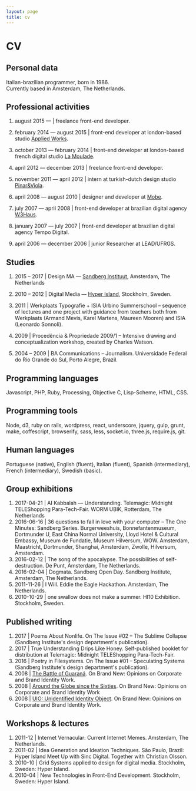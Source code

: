 ```yaml
---
layout: page
title: cv
---
```


# CV

## Personal data
Italian-brazilian programmer, born in 1986.  
Currently based in Amsterdam, The Netherlands.

## Professional activities
1. august 2015 — \| freelance front-end developer.

1. february 2014 —  august 2015 \| front-end developer at london-based studio [Applied Works][aw].

1. october 2013 —  february 2014 \| front-end developer at london-based french digital studio [La Moulade][lm].

1. april 2012 — december 2013 \| freelance front-end developer.

1. november 2011 — april 2012 \| intern at turkish-dutch design studio [Pinar&Viola][pv].

1. april 2008 — august 2010 \| designer and developer at [Mobe][mobe].

1. july 2007 — april 2008 \| front-end developer at brazilian digital agency [W3Haus][w3].

1. january 2007 — july 2007 \| front-end developer at brazilian digital agency Tempo Digital.

1. april 2006 — december 2006 \| junior Researcher at LEAD/UFRGS.

## Studies
1. 2015 – 2017 \| Design MA — [Sandberg Instituut][sandberg], Amsterdam, The Netherlands

1. 2010 – 2012 \| Digital Media — [Hyper Island][hyper], Stockholm, Sweden.

1. 2011 \| Werkplaats Typografie + ISIA Urbino Summerschool – sequence of lectures and one project with guidance from teachers both from Werkplaats (Armand Mevis, Karel Martens, Maureen Mooren) and ISIA (Leonardo Sonnoli).

1. 2009 \| Procedência & Propriedade 2009/1 – Intensive drawing and conceptualization workshop, created by Charles Watson.

1. 2004 – 2009 \| BA Communications – Journalism. Universidade Federal do Rio Grande do Sul, Porto Alegre, Brazil.

## Programming languages
Javascript, PHP, Ruby, Processing, Objective C, Lisp-Scheme, HTML, CSS.

## Programming tools
Node, d3, ruby on rails, wordpress, react, underscore, jquery, gulp, grunt, make, coffescript, browserify, sass, less, socket.io, three.js, require.js, git.

## Human languages
Portuguese (native), English (fluent), Italian (fluent), Spanish (intermediary), French (intermediary), Swedish (basic).

## Group exhibitions
1. 2017-04-21 \| AI Kabbalah — Understanding. Telemagic: Midnight TELEShopping Para-Tech-Fair. WORM UBIK, Rotterdam, The Netherlands
1. 2016-06-16 \| 36 questions to fall in love with your computer – The One Minutes: Sandberg Series. Burgerweeshuis, Bonnefantenmuseum, Dortmunder U, East China Normal University, Lloyd Hotel & Cultural Embassy, Museum de Fundatie, Museum Hilversum, WOW. Amsterdam, Maastricht, Dortmunder, Shanghai, Amsterdam, Zwolle, Hilversum, Amsterdam.
1. 2016-02-12 \| The song of the apocalypse. The possibilities of self-destruction. De Punt, Amsterdam, The Netherlands.
1. 2016-02-04 \| Dogmata. Sandberg Open Day. Sandberg Institute, Amsterdam, The Netherlands.
1. 2011-11-26 \| I Will. Eddie the Eagle Hackathon. Amsterdam, The Netherlands.
2. 2010-10-29 \| one swallow does not make a summer. HI10 Exhibition. Stockholm, Sweden.

## Published writing
1. 2017 \| Poems About Nonlife. On The Issue #02 – The Sublime Collapse (Sandberg Institute's design department's publication).
1. 2017 \| True Understanding Drips Like Honey. Self-published booklet for distribution at Telemagic: Midnight TELEShopping Para-Tech-Fair.
1. 2016 \| Poetry in Filesystems. On The Issue #01 – Speculating Systems (Sandberg Institute's design department's publication).
1. 2008 \| <a href="http: //www.underconsideration.com/brandnew/archives/the_battle_of_guaran.php">The Battle of Guaraná</a>. On Brand New:  Opinions on Corporate and Brand Identity Work.
2. 2008 \| <a href="http: //www.underconsideration.com/brandnew/archives/around_the_globe_since_the_six.php">Around the Globe since the Sixties</a>. On Brand New:  Opinions on Corporate and Brand Identity Work
3. 2008 \| <a href="http: //www.underconsideration.com/brandnew/archives/uio_unidentified_identity_obje.php">UIO:  Unidentified Identity Object</a>. On Brand New:  Opinions on Corporate and Brand Identity Work.

## Workshops & lectures
1. 2011-12 \| Internet Vernacular: Current Internet Memes. Amsterdam, The Netherlands.
2. 2011-02 \| Idea Generation and Ideation Techniques. São Paulo, Brazil:  Hyper Island Meet Up with Sinc Digital. Together with Christian Olsson.
3. 2010-10 \| Grid Systems applied to design for digital media. Stockholm, Sweden:  Hyper Island.
4. 2010-04 \| New Technologies in Front-End Development. Stockholm, Sweden:  Hyper Island.

[aw]: http://www.appliedworks.co.uk
[lm]: http://www.lamoulade.com
[pv]: http://www.pinar-viola.com
[mobe]:  http://www.mobedesign.com.br
[w3]: http://www.mobedesign.com.br
[hyper]:  http://www.hyperisland.com
[sandberg]: http://sandberg.nl
